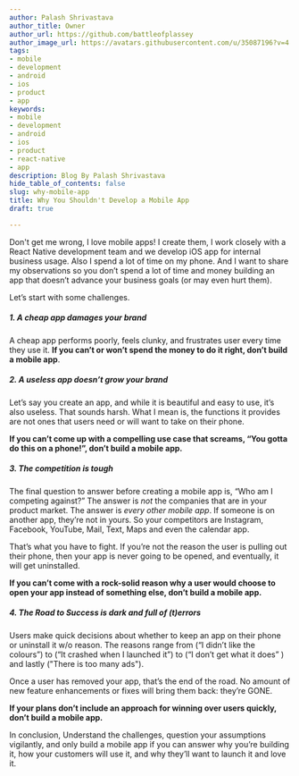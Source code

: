 ```yaml
---
author: Palash Shrivastava
author_title: Owner
author_url: https://github.com/battleofplassey
author_image_url: https://avatars.githubusercontent.com/u/35087196?v=4
tags:
- mobile
- development
- android
- ios
- product
- app
keywords:
- mobile
- development
- android
- ios
- product
- react-native
- app
description: Blog By Palash Shrivastava
hide_table_of_contents: false
slug: why-mobile-app
title: Why You Shouldn't Develop a Mobile App
draft: true

---
```

Don't get me wrong, I love mobile apps! I create them, I work closely with a React Native development team and we develop iOS app for internal business usage. Also I spend a lot of time on my phone. And I want to share my observations so you don’t spend a lot of time and money building an app that doesn’t advance your business goals (or may even hurt them).

Let’s start with some challenges.

##### 1. A cheap app damages your brand

A cheap app performs poorly, feels clunky, and frustrates user every time they use it. **If you can’t or won’t spend the money to do it right, don’t build a mobile app**.

##### 2. A useless app doesn’t grow your brand

Let’s say you create an app, and while it is beautiful and easy to use, it’s also useless. That sounds harsh. What I mean is, the functions it provides are not ones that users need or will want to take on their phone.

**If you can’t come up with a compelling use case that screams, “You gotta do this on a phone!”, don’t build a mobile app.**

##### 3. The competition is tough

The final question to answer before creating a mobile app is, “Who am I competing against?” The answer is _not_ the companies that are in your product market. The answer is _every other mobile app_. If someone is on another app, they’re not in yours. So your competitors are Instagram, Facebook, YouTube, Mail, Text, Maps and even the calendar app.

That’s what you have to fight. If you’re not the reason the user is pulling out their phone, then your app is never going to be opened, and eventually, it will get uninstalled.

**If you can’t come with a rock-solid reason why a user would choose to open your app instead of something else, don’t build a mobile app.**

##### 4. The Road to Success is dark and full of (t)errors

Users make quick decisions about whether to keep an app on their phone or uninstall it w/o reason. The reasons range from (“I didn’t like the colours”) to (“It crashed when I launched it”) to (“I don’t get what it does” ) and lastly ("There is too many ads").

Once a user has removed your app, that’s the end of the road. No amount of new feature enhancements or fixes will bring them back: they’re GONE.

**If your plans don’t include an approach for winning over users quickly, don’t build a mobile app.**

In conclusion, Understand the challenges, question your assumptions vigilantly, and only build a mobile app if you can answer why you’re building it, how your customers will use it, and why they’ll want to launch it and love it.